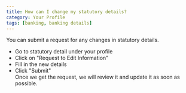 ```yaml
---
title: How can I change my statutory details?
category: Your Profile
tags: [banking, banking details]
---
```

You can submit a request for any changes in statutory details. 
- Go to statutory detail under your profile
- Click on "Request to Edit Information"
- Fill in the new details
- Click "Submit"        
Once we get the request, we will review it and update it as soon as possible.
